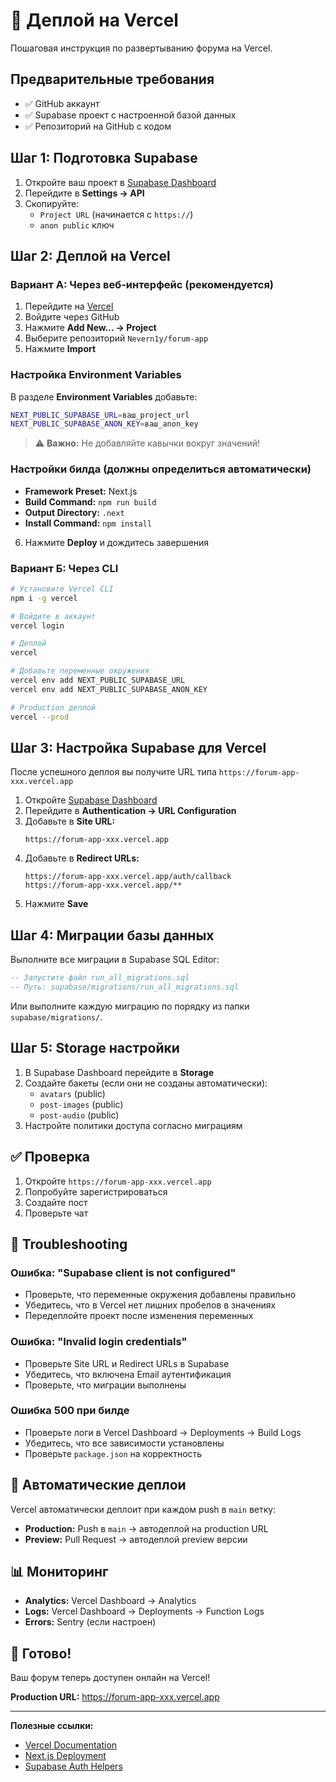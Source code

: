 # 🚀 Деплой на Vercel

Пошаговая инструкция по развертыванию форума на Vercel.

## Предварительные требования

- ✅ GitHub аккаунт
- ✅ Supabase проект с настроенной базой данных
- ✅ Репозиторий на GitHub с кодом

## Шаг 1: Подготовка Supabase

1. Откройте ваш проект в [Supabase Dashboard](https://app.supabase.com)
2. Перейдите в **Settings → API**
3. Скопируйте:
   - `Project URL` (начинается с `https://`)
   - `anon public` ключ

## Шаг 2: Деплой на Vercel

### Вариант А: Через веб-интерфейс (рекомендуется)

1. Перейдите на [Vercel](https://vercel.com)
2. Войдите через GitHub
3. Нажмите **Add New... → Project**
4. Выберите репозиторий `Nevern1y/forum-app`
5. Нажмите **Import**

### Настройка Environment Variables

В разделе **Environment Variables** добавьте:

```bash
NEXT_PUBLIC_SUPABASE_URL=ваш_project_url
NEXT_PUBLIC_SUPABASE_ANON_KEY=ваш_anon_key
```

> ⚠️ **Важно:** Не добавляйте кавычки вокруг значений!

### Настройки билда (должны определиться автоматически)

- **Framework Preset:** Next.js
- **Build Command:** `npm run build`
- **Output Directory:** `.next`
- **Install Command:** `npm install`

6. Нажмите **Deploy** и дождитесь завершения

### Вариант Б: Через CLI

```bash
# Установите Vercel CLI
npm i -g vercel

# Войдите в аккаунт
vercel login

# Деплой
vercel

# Добавьте переменные окружения
vercel env add NEXT_PUBLIC_SUPABASE_URL
vercel env add NEXT_PUBLIC_SUPABASE_ANON_KEY

# Production деплой
vercel --prod
```

## Шаг 3: Настройка Supabase для Vercel

После успешного деплоя вы получите URL типа `https://forum-app-xxx.vercel.app`

1. Откройте [Supabase Dashboard](https://app.supabase.com)
2. Перейдите в **Authentication → URL Configuration**
3. Добавьте в **Site URL:**
   ```
   https://forum-app-xxx.vercel.app
   ```
4. Добавьте в **Redirect URLs:**
   ```
   https://forum-app-xxx.vercel.app/auth/callback
   https://forum-app-xxx.vercel.app/**
   ```
5. Нажмите **Save**

## Шаг 4: Миграции базы данных

Выполните все миграции в Supabase SQL Editor:

```sql
-- Запустите файл run_all_migrations.sql
-- Путь: supabase/migrations/run_all_migrations.sql
```

Или выполните каждую миграцию по порядку из папки `supabase/migrations/`.

## Шаг 5: Storage настройки

1. В Supabase Dashboard перейдите в **Storage**
2. Создайте бакеты (если они не созданы автоматически):
   - `avatars` (public)
   - `post-images` (public)
   - `post-audio` (public)
3. Настройте политики доступа согласно миграциям

## ✅ Проверка

1. Откройте `https://forum-app-xxx.vercel.app`
2. Попробуйте зарегистрироваться
3. Создайте пост
4. Проверьте чат

## 🔧 Troubleshooting

### Ошибка: "Supabase client is not configured"
- Проверьте, что переменные окружения добавлены правильно
- Убедитесь, что в Vercel нет лишних пробелов в значениях
- Передеплойте проект после изменения переменных

### Ошибка: "Invalid login credentials"
- Проверьте Site URL и Redirect URLs в Supabase
- Убедитесь, что включена Email аутентификация
- Проверьте, что миграции выполнены

### Ошибка 500 при билде
- Проверьте логи в Vercel Dashboard → Deployments → Build Logs
- Убедитесь, что все зависимости установлены
- Проверьте `package.json` на корректность

## 🔄 Автоматические деплои

Vercel автоматически деплоит при каждом push в `main` ветку:
- **Production:** Push в `main` → автодеплой на production URL
- **Preview:** Pull Request → автодеплой preview версии

## 📊 Мониторинг

- **Analytics:** Vercel Dashboard → Analytics
- **Logs:** Vercel Dashboard → Deployments → Function Logs
- **Errors:** Sentry (если настроен)

## 🎉 Готово!

Ваш форум теперь доступен онлайн на Vercel! 

**Production URL:** https://forum-app-xxx.vercel.app

---

**Полезные ссылки:**
- [Vercel Documentation](https://vercel.com/docs)
- [Next.js Deployment](https://nextjs.org/docs/deployment)
- [Supabase Auth Helpers](https://supabase.com/docs/guides/auth/auth-helpers/nextjs)

